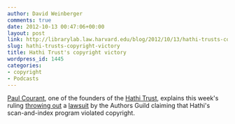 ```yaml
---
author: David Weinberger
comments: true
date: 2012-10-13 00:47:06+00:00
layout: post
link: http://librarylab.law.harvard.edu/blog/2012/10/13/hathi-trusts-copyright-victory/
slug: hathi-trusts-copyright-victory
title: Hathi Trust's copyright victory
wordpress_id: 1445
categories:
- copyright
- Podcasts
---
```


[Paul Courant](http://www-personal.umich.edu/~pnc/), one of the founders of the [Hathi Trust](http://www.hathitrust.org), explains this week's ruling [throwing out](http://www.ur.umich.edu/update/archives/121012/hathi) a [lawsuit](http://www.hathitrust.org/authors_guild_lawsuit_information) by the Authors Guild claiming that Hathi's scan-and-index program violated copyright.


